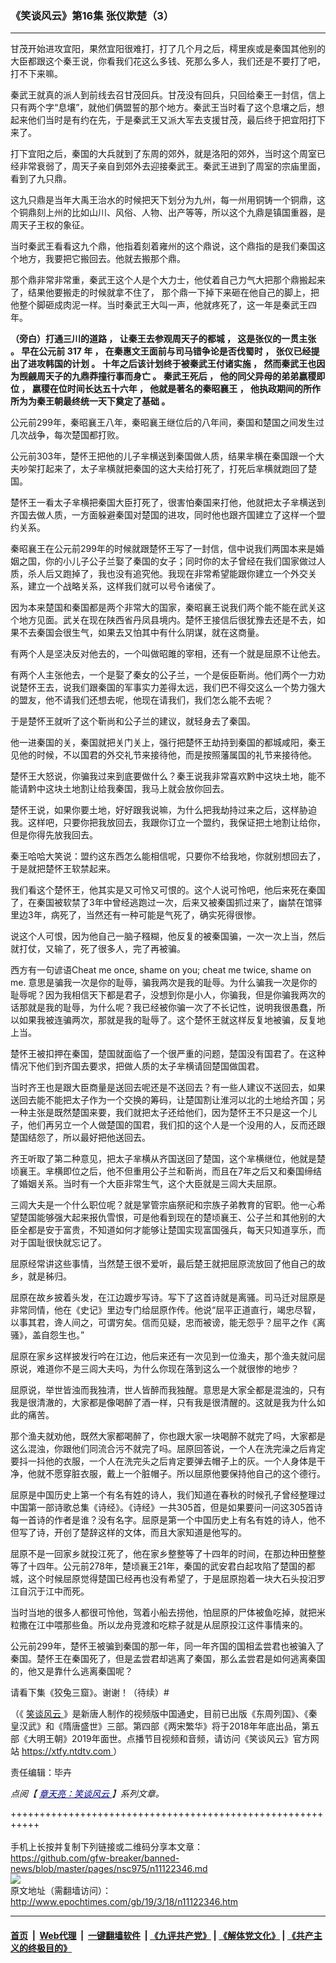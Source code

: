 ### 《笑谈风云》第16集 张仪欺楚（3）
------------------------

<p>
 甘茂开始进攻宜阳，果然宜阳很难打，打了几个月之后，樗里疾或是秦国其他别的大臣都跟这个秦王说，你看我们花这么多钱、死那么多人，我们还是不要打了吧，打不下来嘛。
</p>
<p>
 秦武王就真的派人到前线去召甘茂回兵。甘茂没有回兵，只回给秦王一封信，信上只有两个字“息壤”，就他们俩盟誓的那个地方。秦武王当时看了这个息壤之后，想起来他们当时是有约在先，于是秦武王又派大军去支援甘茂，最后终于把宜阳打下来了。
</p>
<p>
 打下宜阳之后，秦国的大兵就到了东周的郊外，就是洛阳的郊外，当时这个周室已经非常衰弱了，周天子亲自到郊外去迎接秦武王。秦武王进到了周室的宗庙里面，看到了九只鼎。
</p>
<p>
 这九只鼎是当年大禹王治水的时候把天下划分为九州，每一州用铜铸一个铜鼎，这个铜鼎刻上州的比如山川、风俗、人物、出产等等，所以这个九鼎是镇国重器，是周天子王权的象征。
</p>
<p>
 当时秦武王看看这九个鼎，他指着刻着雍州的这个鼎说，这个鼎指的是我们秦国这个地方，我要把它搬回去。他就去搬那个鼎。
</p>
<p>
 那个鼎非常非常重，秦武王这个人是个大力士，他仗着自己力气大把那个鼎搬起来了，结果他要搬走的时候就拿不住了， 那个鼎一下掉下来砸在他自己的脚上，把他整个脚砸成肉泥一样。当时秦武王大叫一声，他就疼死了，这一年是秦武王四年。
</p>
<p>
 <strong>
  （旁白）打通三川的道路
 </strong>
 <strong>
  ，
 </strong>
 <strong>
  让秦王去参观周天子的都城
 </strong>
 <strong>
  ，
 </strong>
 <strong>
  这是张仪的一贯主张
 </strong>
 <strong>
  。
 </strong>
 <strong>
  早在公元前
 </strong>
 <strong>
  317
 </strong>
 <strong>
  年
 </strong>
 <strong>
  ，
 </strong>
 <strong>
  在秦惠文王面前与司马错争论是否伐蜀时
 </strong>
 <strong>
  ，
 </strong>
 <strong>
  张仪已经提出了进攻韩国的计划
 </strong>
 <strong>
  。
 </strong>
 <strong>
  十年之后该计划终于被秦武王付诸实施
 </strong>
 <strong>
  ，
 </strong>
 <strong>
  然而秦武王也因为觊觎周天子的九鼎莽撞行事而身亡
 </strong>
 <strong>
  。
 </strong>
 <strong>
  秦武王死后
 </strong>
 <strong>
  ，
 </strong>
 <strong>
  他的同父异母的弟弟嬴稷即位
 </strong>
 <strong>
  ，
 </strong>
 <strong>
  嬴稷在位时间长达五十六年
 </strong>
 <strong>
  ，
 </strong>
 <strong>
  他就是著名的秦昭襄王
 </strong>
 <strong>
  ，
 </strong>
 <strong>
  他执政期间的所作所为为秦王朝最终统一天下奠定了基础
 </strong>
 <strong>
  。
 </strong>
</p>
<p>
 公元前299年，秦昭襄王八年，秦昭襄王继位后的八年间，秦国和楚国之间发生过几次战争，每次楚国都打败。
</p>
<p>
 公元前303年，楚怀王把他的儿子芈横送到秦国做人质，结果芈横在秦国跟一个大夫吵架打起来了，太子芈横就把秦国的这大夫给打死了，打死后芈横就跑回了楚国。
</p>
<p>
 楚怀王一看太子芈横把秦国大臣打死了，很害怕秦国来打他，他就把太子芈横送到齐国去做人质，一方面躲避秦国对楚国的进攻，同时他也跟齐国建立了这样一个盟约关系。
</p>
<p>
 秦昭襄王在公元前299年的时候就跟楚怀王写了一封信，信中说我们两国本来是婚姻之国，你的小儿子公子兰娶了秦国的女子；同时你的太子曾经在我们国家做过人质，杀人后又跑掉了，我也没有追究他。我现在非常希望能跟你建立一个外交关系，建立一个战略关系，这样我们就可以号令诸侯了。
</p>
<p>
 因为本来楚国和秦国都是两个非常大的国家，秦昭襄王说我们两个能不能在武关这个地方见面。武关在现在陕西省丹凤县境内。楚怀王接信后很犹豫去还是不去，如果不去秦国会很生气，如果去又怕其中有什么阴谋，就在这商量。
</p>
<p>
 有两个人是坚决反对他去的，一个叫做昭雎的宰相，还有一个就是屈原不让他去。
</p>
<p>
 有两个人主张他去，一个是娶了秦女的公子兰，一个是佞臣靳尚。他们两个一力劝说楚怀王去，说我们跟秦国的军事实力差得太远，我们巴不得交这么一个势力强大的盟友，他不请我们还想去呢，他现在请我们，我们怎么能不去呢？
</p>
<p>
 于是楚怀王就听了这个靳尚和公子兰的建议，就轻身去了秦国。
</p>
<p>
 他一进秦国的关，秦国就把关门关上，强行把楚怀王劫持到秦国的都城咸阳，秦王见他的时候，不以国君的外交礼节来接待他，而是按照藩属国的礼节来接待他。
</p>
<p>
 楚怀王大怒说，你骗我过来到底要做什么？秦王说我非常喜欢黔中这块土地，能不能请黔中这块土地割让给我秦国，我马上就会放你回去。
</p>
<p>
 楚怀王说，如果你要土地，好好跟我说嘛，为什么把我劫持过来之后，这样胁迫我。这样吧，只要你把我放回去，我跟你订立一个盟约，我保证把土地割让给你，但是你得先放我回去。
</p>
<p>
 秦王哈哈大笑说：盟约这东西怎么能相信呢，只要你不给我地，你就别想回去了，于是就把楚怀王软禁起来。
</p>
<p>
 我们看这个楚怀王，他其实是又可怜又可恨的。这个人说可怜吧，他后来死在秦国了，在秦国被软禁了3年中曾经逃跑过一次，后来又被秦国抓过来了，幽禁在馆驿里边3年，病死了，当然还有一种可能是气死了，确实死得很惨。
</p>
<p>
 说这个人可恨，因为他自己一脑子糨糊，他反复的被秦国骗，一次一次上当，然后就打仗，又输了，死了很多人，完了再被骗。
</p>
<p>
 西方有一句谚语Cheat me once, shame on you; cheat me twice, shame on me. 意思是骗我一次是你的耻辱，骗我两次是我的耻辱。为什么骗我一次是你的耻辱呢？因为我相信天下都是君子，没想到你是小人，你骗我，但是你骗我两次的话那就是我的耻辱，为什么呢？我已经被你骗一次了不长记性，说明我很愚蠢，所以如果我被连骗两次，那就是我的耻辱了。这个楚怀王就这样反复地被骗，反复地上当。
</p>
<p>
 楚怀王被扣押在秦国，楚国就面临了一个很严重的问题，楚国没有国君了。在这种情况下他们到齐国去要求，把做人质的太子芈横请回楚国做国君。
</p>
<p>
 当时齐王也是跟大臣商量是送回去呢还是不送回去？有一些人建议不送回去，如果送回去能不能把太子作为一个交换的筹码，让楚国割让淮河以北的土地给齐国；另一种主张是既然楚国来要，我们就把太子还给他们，因为楚怀王不只是这一个儿子，他们再另立一个人做楚国的国君，我们扣的这个人是一个没用的人，反而还跟楚国结怨了，所以最好把他送回去。
</p>
<p>
 齐王听取了第二种意见，把太子芈横从齐国送回了楚国，这个芈横继位，他就是楚顷襄王。芈横即位之后，他不但重用公子兰和靳尚，而且在7年之后又和秦国缔结了婚姻关系。当时有一个大臣非常生气，这个大臣就是三闾大夫屈原。
</p>
<p>
 三闾大夫是一个什么职位呢？就是掌管宗庙祭祀和宗族子弟教育的官职。他一心希望楚国能够强大起来报仇雪恨，可是他看到现在的楚顷襄王、公子兰和其他别的大臣全都是安于富贵，不知道如何才能够让楚国实现富国强兵，每天只知道享乐，而对于国耻很快就忘记了。
</p>
<p>
 屈原经常讲这些事情，当然楚王很不爱听，最后楚王就把屈原流放回了他自己的故乡，就是秭归。
</p>
<p>
 屈原在故乡披着头发，在江边踱步写诗。写下了这首诗就是离骚。司马迁对屈原是非常同情，他在《史记》里边专门给屈原作传。他说“屈平正道直行，竭忠尽智，以事其君，谗人间之，可谓穷矣。信而见疑，忠而被谤，能无怨乎？屈平之作《离骚》，盖自怨生也。”
</p>
<p>
 屈原在家乡这样披发行吟在江边，他后来还有一次见到一位渔夫，那个渔夫就问屈原说，难道你不是三闾大夫吗，为什么你现在落到这么一个就很惨的地步？
</p>
<p>
 屈原说，举世皆浊而我独清，世人皆醉而我独醒。意思是大家全都是混浊的，只有我是很清澈的，大家都是像喝醉了酒一样，只有我是很清醒的。这就是我为什么如此的痛苦。
</p>
<p>
 那个渔夫就劝他，既然大家都喝醉了，你也跟大家一块喝醉不就完了吗，大家都是这么混浊，你跟他们同流合污不就完了吗。屈原回答说，一个人在洗完澡之后肯定要抖一抖他的衣服，一个人在洗完头之后肯定要弹去帽子上的灰。一个人身体是干净，他就不愿穿脏衣服，戴上一个脏帽子。所以屈原他要保持他自己的这个德行。
</p>
<p>
 屈原是中国历史上第一个有名有姓的诗人，我们知道在春秋的时候孔子曾经整理过中国第一部诗歌总集《诗经》。《诗经》一共305首，但是如果要问一问这305首诗每一首诗的作者是谁？没有名字。屈原是第一个中国历史上有名有姓的诗人，他不但写了诗，开创了楚辞这样的文体，而且大家知道是他写的。
</p>
<p>
 屈原不是一回家乡就投江死了，他在家乡整整等了十四年的时间，在那边种田整整等了十四年。公元前278年，楚顷襄王21年，秦国的武安君白起攻陷了楚国的都城，这个时候屈原觉得楚国已经再也没有希望了，于是屈原抱着一块大石头投汨罗江自沉于江中而死。
</p>
<p>
 当时当地的很多人都很可怜他，驾着小船去捞他，怕屈原的尸体被鱼吃掉，就把米粒撒在江中喂那些鱼。所以龙舟竞渡和吃粽子就是从屈原投江这件事情来的。
</p>
<p>
 公元前299年，楚怀王被骗到秦国的那一年，同一年齐国的国相孟尝君也被骗入了秦国。楚怀王在秦国死了，但是孟尝君却逃离了秦国，那么孟尝君是如何逃离秦国的，他又是靠什么逃离秦国呢？
</p>
<p>
 请看下集《狡兔三窟》。谢谢！（待续）#
</p>
<p>
 （《
 <a href="http://www.epochtimes.com/gb/tag/%E7%AC%91%E8%B0%88%E9%A3%8E%E4%BA%91.html">
  笑谈风云
 </a>
 》是新唐人制作的视频版中国通史，目前已出版《东周列国》、《秦皇汉武》和《隋唐盛世》三部。第四部《两宋繁华》将于2018年年底出品，第五部《大明王朝》2019年面世。点播节目视频和音频，请访问《笑谈风云》官方网站
 <a href="https://xtfy.ntdtv.com" rel="noopener noreferrer" target="_blank">
  https://xtfy.ntdtv.com
 </a>
 ）
</p>
<p>
 责任编辑：毕卉
</p>
<p>
 <em>
  点阅【
  <span style="color: #000080;">
   <a href="http://www.epochtimes.com/gb/tag/%E7%AB%A0%E5%A4%A9%E4%BA%AE%EF%BC%9A%E7%AC%91%E8%AB%87%E9%A2%A8%E9%9B%B2.html" style="color: #000080;">
    章天亮：笑谈风云
   </a>
  </span>
  】系列文章。
 </em>
</p>

+++++++++++++++++++++++++++++++++++++++++++++++++++++++++++<br/><br/>
手机上长按并复制下列链接或二维码分享本文章：<br/>
https://github.com/gfw-breaker/banned-news/blob/master/pages/nsc975/n11122346.md <br/>
<a href='https://github.com/gfw-breaker/banned-news/blob/master/pages/nsc975/n11122346.md'><img src='https://github.com/gfw-breaker/banned-news/blob/master/pages/nsc975/n11122346.md.png'/></a> <br/>
原文地址（需翻墙访问）：http://www.epochtimes.com/gb/19/3/18/n11122346.htm


------------------------
#### [首页](https://github.com/gfw-breaker/banned-news/blob/master/README.md) &nbsp;|&nbsp; [Web代理](https://github.com/labour-camp/helloworld) &nbsp;|&nbsp; [一键翻墙软件](https://github.com/gfw-breaker/nogfw/blob/master/README.md) &nbsp;| [《九评共产党》](https://github.com/gfw-breaker/9ping.md/blob/master/README.md#九评之一评共产党是什么) | [《解体党文化》](https://github.com/gfw-breaker/jtdwh.md/blob/master/README.md) | [《共产主义的终极目的》](https://github.com/gfw-breaker/gczydzjmd.md/blob/master/README.md)

